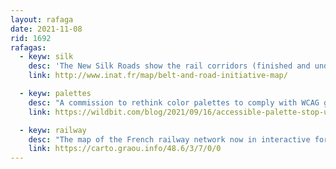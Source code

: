 ```yaml
---
layout: rafaga
date: 2021-11-08
rid: 1692
rafagas:
  - keyw: silk
    desc: 'The New Silk Roads show the rail corridors (finished and under construction), sea routes and major pipelines of the BRI network led by China and the GEP network led by Russia'
    link: http://www.inat.fr/map/belt-and-road-initiative-map/

  - keyw: palettes
    desc: "A commission to rethink color palettes to comply with WCAG guidelines and has ended up generating a simple tool to create color schemes with consistent brightness and contrast"
    link: https://wildbit.com/blog/2021/09/16/accessible-palette-stop-using-hsl-for-color-systems

  - keyw: railway
    desc: "The map of the French railway network now in interactive format and with the convoys in (almost) real time made with open data, where you can identify the trains with their schedules and the stations with their routes"
    link: https://carto.graou.info/48.6/3/7/0/0
---
```

